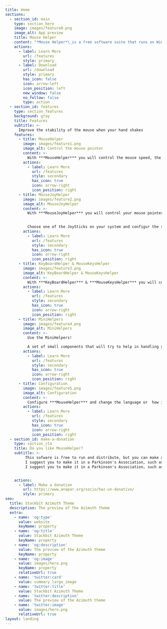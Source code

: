 ```yaml
---
title: Home
sections:
  - section_id: main
    type: section_hero
    image: images/feature0.png
    image_alt: App preview
    title: Mouse Helper
    content: "*Mouse Helper*\_is a free software suite that runs on Windows (7 and above), and that will help you improve your mouse operation.\n\n"
    actions:
      - label: Learn More
        url: /features
        style: primary
      - label: Download
        url: /download
        style: primary
        has_icon: false
        icon: arrow-left
        icon_position: left
        new_window: false
        no_follow: false
        type: action
  - section_id: features
    type: section_features
    background: gray
    title: Features
    subtitle: >-
      Improve the stability of the mouse when your hand shakes
    features:
      - title: MouseHelper
        image: images/feature1.png
        image_alt: Control the mouse pointer
        content: >-
          With ***MouseHelper*** you will control the mouse speed, the button press time or the drag and drog operations
        actions:
          - label: Learn More
            url: /features
            style: secondary
            has_icon: true
            icon: arrow-right
            icon_position: right
      - title: MouseJoyHelper
        image: images/feature2.png
        image_alt: MouseJoyHelper
        content: >-
          With ***MouseJoyHelper*** you will control your mouse pointer with a JoyStick
          

          Choose one of the JoySticks on your system and configur the speed of the mouse and assing each of its buttons a specialized task
        actions:
          - label: Learn More
            url: /features
            style: secondary
            has_icon: true
            icon: arrow-right
            icon_position: right
      - title: KeyBoardHelper & MouseKeysHelper
        image: images/feature3.png
        image_alt: KeyBoardHelper & MouseKeysHelper
        content: >-
          With ***KeyBoardHelper*** & ***MouseKeysHelper*** you will control the keystrokes and move the mouse using your keyboard
        actions:
          - label: Learn More
            url: /features
            style: secondary
            has_icon: true
            icon: arrow-right
            icon_position: right
      - title: MiniHelpers
        image: images/feature4.png
        image_alt: MiniHelpers
        content: >-
          Use the MiniHelpers!

          A set of small components that will try to help in handling your Mouse or your JoyStick
        actions:
          - label: Learn More
            url: /features
            style: secondary
            has_icon: true
            icon: arrow-right
            icon_position: right
      - title: Configuration
        image: images/feature5.png
        image_alt: Configuration
        content: >-
          Configure ***MouseHelper*** and change the language or  how it should start when Windows starts
        actions:
          - label: Learn More
            url: /features
            style: secondary
            has_icon: true
            icon: arrow-right
            icon_position: right
  - section_id: make-a-donation
    type: section_cta
    title: Do you like MouseHelper?
    subtitle: >-
         This sofware is free to run and distribute, but you can make a donation to any aid association if you feel like it.
         I suggest you to make it in a Parkinson's Association, such as ANAPAR or Spanish Parkinson's Federation
         I suggest you to make it in a Parkinson's Association, such as [ANAPAR](http://www.anapar.org/) or  [ Spanish Parkinson's Federation](https://www.esparkinson.es/)


    actions:
      - label: Make a donation
        url: https://www.anapar.org/socio/haz-un-donativo/
        style: primary
seo:
  title: Stackbit Azimuth Theme
  description: The preview of the Azimuth theme
  extra:
    - name: 'og:type'
      value: website
      keyName: property
    - name: 'og:title'
      value: Stackbit Azimuth Theme
      keyName: property
    - name: 'og:description'
      value: The preview of the Azimuth theme
      keyName: property
    - name: 'og:image'
      value: images/hero.png
      keyName: property
      relativeUrl: true
    - name: 'twitter:card'
      value: summary_large_image
    - name: 'twitter:title'
      value: Stackbit Azimuth Theme
    - name: 'twitter:description'
      value: The preview of the Azimuth theme
    - name: 'twitter:image'
      value: images/hero.png
      relativeUrl: true
layout: landing
---
```

